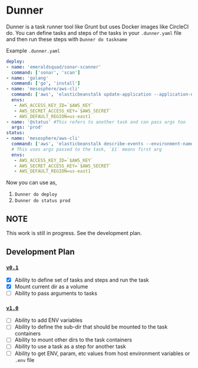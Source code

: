 # Dunner

Dunner is a task runner tool like Grunt but uses Docker images like CircleCI do. You can define tasks and steps of the tasks in your `.dunner.yaml` file and then run these steps with `Dunner do taskname`


Example `.dunner.yaml`

```yaml
deploy:
- name: 'emeraldsquad/sonar-scanner'
  command: ['sonar', 'scan']
- name: 'golang'
  command: ['go', 'install']
- name: 'mesosphere/aws-cli'
  command: ['aws', 'elasticbeanstalk update-application --application-name myapp']
  envs: 
   - AWS_ACCESS_KEY_ID=`$AWS_KEY`
   - AWS_SECRET_ACCESS_KEY=`$AWS_SECRET`
   - AWS_DEFAULT_REGION=us-east1
- name: '@status' #This refers to another task and can pass args too
  args: 'prod'
status:
- name: 'mesosphere/aws-cli'
  command: ['aws', 'elasticbeanstalk describe-events --environment-name $1'] 
  # This uses args passed to the task, `$1` means first arg
  envs: 
   - AWS_ACCESS_KEY_ID=`$AWS_KEY`
   - AWS_SECRET_ACCESS_KEY=`$AWS_SECRET`
   - AWS_DEFAULT_REGION=us-east1
```

Now you can use as,
 1. `Dunner do deploy`
 2. `Dunner do status prod`


## NOTE
This work is still in progress. See the development plan.

## Development Plan 

### [`v0.1`](https://github.com/leopardslab/Dunner/milestone/2)
- [x] Ability to define set of tasks and steps and run the task
- [x] Mount current dir as a volume
- [ ] Ability to pass arguments to tasks
### [`v1.0`](https://github.com/leopardslab/Dunner/milestone/1) 
- [ ] Ability to add ENV variables
- [ ] Ability to define the sub-dir that should be mounted to the task containers
- [ ] Ability to mount other dirs to the task containers
- [ ] Ability to use a task as a step for another task
- [ ] Ability to get ENV, param, etc values from host environment variables or `.env` file
